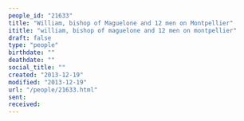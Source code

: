 ```yaml
---
people_id: "21633"
title: "William, bishop of Maguelone and 12 men on Montpellier"
ititle: "william, bishop of maguelone and 12 men on montpellier"
draft: false
type: "people"
birthdate: ""
deathdate: ""
social_title: ""
created: "2013-12-19"
modified: "2013-12-19"
url: "/people/21633.html"
sent:
received:
---
```

